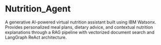 # Nutrition_Agent
A generative AI-powered virtual nutrition assistant built using IBM Watsonx. Provides personalized meal plans, dietary advice, and contextual nutrition explanations through a RAG pipeline with vectorized document search and LangGraph ReAct architecture.

